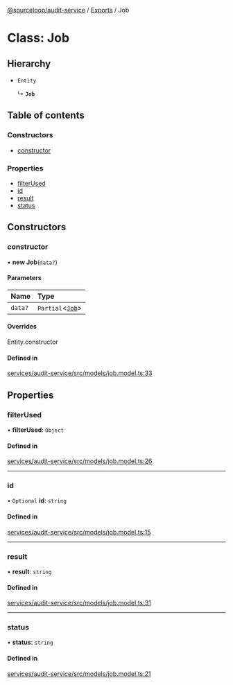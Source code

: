 [@sourceloop/audit-service](../README.md) / [Exports](../modules.md) / Job

# Class: Job

## Hierarchy

- `Entity`

  ↳ **`Job`**

## Table of contents

### Constructors

- [constructor](Job.md#constructor)

### Properties

- [filterUsed](Job.md#filterused)
- [id](Job.md#id)
- [result](Job.md#result)
- [status](Job.md#status)

## Constructors

### constructor

• **new Job**(`data?`)

#### Parameters

| Name | Type |
| :------ | :------ |
| `data?` | `Partial`<[`Job`](Job.md)\> |

#### Overrides

Entity.constructor

#### Defined in

[services/audit-service/src/models/job.model.ts:33](https://github.com/sourcefuse/loopback4-microservice-catalog/blob/00e854d46/services/audit-service/src/models/job.model.ts#L33)

## Properties

### filterUsed

• **filterUsed**: `Object`

#### Defined in

[services/audit-service/src/models/job.model.ts:26](https://github.com/sourcefuse/loopback4-microservice-catalog/blob/00e854d46/services/audit-service/src/models/job.model.ts#L26)

___

### id

• `Optional` **id**: `string`

#### Defined in

[services/audit-service/src/models/job.model.ts:15](https://github.com/sourcefuse/loopback4-microservice-catalog/blob/00e854d46/services/audit-service/src/models/job.model.ts#L15)

___

### result

• **result**: `string`

#### Defined in

[services/audit-service/src/models/job.model.ts:31](https://github.com/sourcefuse/loopback4-microservice-catalog/blob/00e854d46/services/audit-service/src/models/job.model.ts#L31)

___

### status

• **status**: `string`

#### Defined in

[services/audit-service/src/models/job.model.ts:21](https://github.com/sourcefuse/loopback4-microservice-catalog/blob/00e854d46/services/audit-service/src/models/job.model.ts#L21)
